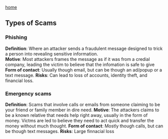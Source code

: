 [home](https://shilab66.github.io/O.S.O/index)<br>

## Types of Scams

### Phishing
**Definition**: Where an attacker sends a fraudulent message designed to trick a person into revealing sensitive information.<br>
**Motive**: Most attackers frames the message as if it was from a credial company, leading the victim to believe that the infomation is safe to give
**Form of contact**: Usually though email, but can be though an ad/popup or a text message.
**Risks**: Can lead to loss of accounts, identity theft, and financial loss.

### Emergency scams
**Definition**: Scams that involve calls or emails from someone claiming to be your friend or family member in dire need.
**Motive**: The attackers claims to be a known relative that needs help right away, usually in the form of money. Victms are led to believe they need to act quick and transfer the money without much thought.
**Form of contact**: Mostly though calls, but can be though text messages.
**Risks**: Large finnacial loss
